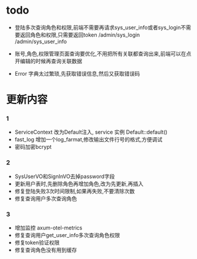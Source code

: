 # todo

- 登陆多次查询角色和权限,前端不需要再请求sys_user_info或者sys_login不需要返回角色和权限,只需要返回token
    /admin/sys_login
    /admin/sys_user_info

- 账号,角色,权限管理页面查询要优化,不用把所有关联都查询出来,前端可以在点开编辑的时候再查询关联数据
- Error 字典太过繁琐,先获取错误信息,然后又获取错误码

# 更新内容
### 1
- ServiceContext 改为Default注入, service 实例 Default::default()
- fast_log 增加一个log_farmat,修改输出文件行号的格式,方便调试
- 密码加密bcrypt
### 2
- SysUserVO和SignInVO去掉password字段
- 更新用户表时,先删除角色再增加角色,改为先更新,再插入
- 修复登陆失败3次时间限制,如果再失败,不要清除次数
- 修复查询用户多次查询角色
### 3
- 增加监控 axum-otel-metrics
- 修复查询用户get_user_info多次查询角色权限
- 修复token验证权限
- 修复查询角色没有用到缓存